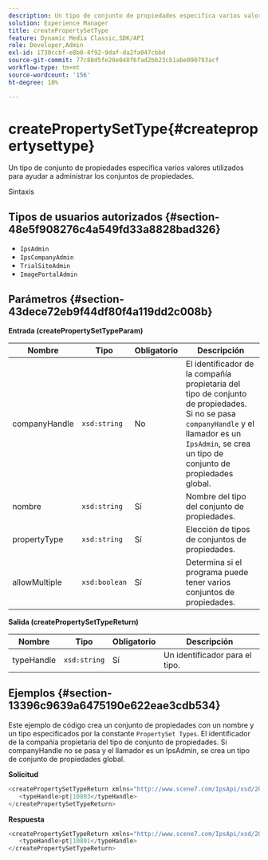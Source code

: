 ```yaml
---
description: Un tipo de conjunto de propiedades especifica varios valores utilizados para ayudar a administrar los conjuntos de propiedades.
solution: Experience Manager
title: createPropertySetType
feature: Dynamic Media Classic,SDK/API
role: Developer,Admin
exl-id: 1730ccbf-e8b0-4f92-9daf-da2fa047cbbd
source-git-commit: 77c88d5fe20e048f6fad2bb23cb1abe090793acf
workflow-type: tm+mt
source-wordcount: '156'
ht-degree: 10%

---
```


# createPropertySetType{#createpropertysettype}

Un tipo de conjunto de propiedades especifica varios valores utilizados para ayudar a administrar los conjuntos de propiedades.

Sintaxis

## Tipos de usuarios autorizados {#section-48e5f908276c4a549fd33a8828bad326}

* `IpsAdmin`
* `IpsCompanyAdmin`
* `TrialSiteAdmin`
* `ImagePortalAdmin`

## Parámetros {#section-43dece72eb9f44df80f4a119dd2c008b}

**Entrada (createPropertySetTypeParam)**

| Nombre | Tipo | Obligatorio | Descripción |
|---|---|---|---|
| companyHandle | `xsd:string` | No | El identificador de la compañía propietaria del tipo de conjunto de propiedades. Si no se pasa `companyHandle` y el llamador es un `IpsAdmin`, se crea un tipo de conjunto de propiedades global. |
| nombre | `xsd:string` | Sí | Nombre del tipo del conjunto de propiedades. |
| propertyType | `xsd:string` | Sí | Elección de tipos de conjuntos de propiedades. |
| allowMultiple | `xsd:boolean` | Sí | Determina si el programa puede tener varios conjuntos de propiedades. |

**Salida (createPropertySetTypeReturn)**

| Nombre | Tipo | Obligatorio | Descripción |
|---|---|---|---|
| typeHandle | `xsd:string` | Sí | Un identificador para el tipo. |

## Ejemplos {#section-13396c9639a6475190e622eae3cdb534}

Este ejemplo de código crea un conjunto de propiedades con un nombre y un tipo especificados por la constante `PropertySet Types`. El identificador de la compañía propietaria del tipo de conjunto de propiedades. Si companyHandle no se pasa y el llamador es un IpsAdmin, se crea un tipo de conjunto de propiedades global.

**Solicitud**

```java
<createPropertySetTypeReturn xmlns="http://www.scene7.com/IpsApi/xsd/2008-01-15">
   <typeHandle>pt|10803</typeHandle>
</createPropertySetTypeReturn>
```

**Respuesta**

```java
<createPropertySetTypeReturn xmlns="http://www.scene7.com/IpsApi/xsd/2008-01-15">
   <typeHandle>pt|10801</typeHandle>
</createPropertySetTypeReturn>
```
